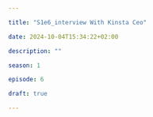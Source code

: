 ```yaml
---

title: "S1e6_interview With Kinsta Ceo"

date: 2024-10-04T15:34:22+02:00

description: ""

season: 1

episode: 6

draft: true

---
```

